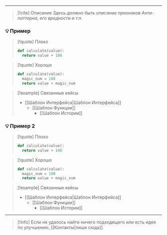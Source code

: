 ***

> [!cite] Описание
>_Здесь должно быть описание признаков Анти-паттерна, его вредности и т.п._

### 💡 Пример

> [!quote] Плохо
> ```python
>def calculate(value):
>	return value + 108
> ```

> [!quote] Хорошо
> ```python
>def calculate(value):
>	magic_num = 108
>	return value + magic_num
> ```

> [!example] Связанные кейсы
> - [[Шаблон Интерфейса|Шаблон Интерфейса]]
> 	- [[Шаблон Функции]]
> 		- [[Шаблон Истории]]

### 💡 Пример 2

> [!quote] Плохо
> ```python
>def calculate(value):
>	return value + 108
> ```

> [!quote] Хорошо
> ```python
>def calculate(value):
>	magic_num = 108
>	return value + magic_num
> ```

> [!example] Связанные кейсы
> - [[Шаблон Интерфейса|Шаблон Интерфейса]]
> 	- [[Шаблон Функции]]
> 		- [[Шаблон Истории]]

***

> [!info]
> Если не удалось найти ничего подходящего или есть идея по улучшению, [[Контакты|пиши сюда]].
